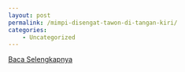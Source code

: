 ```yaml
---
layout: post
permalink: /mimpi-disengat-tawon-di-tangan-kiri/
categories:
    - Uncategorized
---
```


[Baca Selengkapnya](/10)